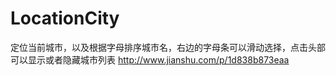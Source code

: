 # LocationCity
定位当前城市，以及根据字母排序城市名，右边的字母条可以滑动选择，点击头部可以显示或者隐藏城市列表
http://www.jianshu.com/p/1d838b873eaa
